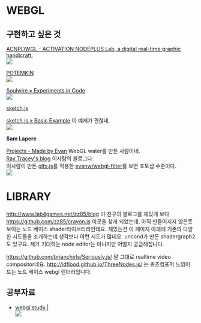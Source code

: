 # WEBGL

## 구현하고 싶은 것

[ACNPL\WGL - ACTIVATION NODEPLUS Lab, a digital real-time graphic handicraft.](http://www.acnplwgl.com/#!/clouds-painting)  
![](http://kmyh.kr/markdown_images/ACNPLWGL_-_ACTIVATION_NODEPLUS_Lab_a_digital_real-time_graphic_handicraft._2015-02-25_01-05-58.jpg)

[POTEMKIN](http://www.potemkin.se/)  
![](http://kmyh.kr/markdown_images/potemkin.se_2015-02-25_01-13-32.jpg)

[Soulwire » Experiments in Code](http://soulwire.co.uk/experiments/unwrapageddon/)  
![](http://kmyh.kr/markdown_images/Soulwire__Experiments_in_Code_2015-02-25_01-11-32.jpg)

[sketch.js](http://soulwire.github.io/sketch.js/)

[sketch.js » Basic Example](http://soulwire.github.io/sketch.js/examples/particles.html) 이 예제가 괜찮네.  
![](http://kmyh.kr/markdown_images/particles.jpg)

**Sam Lapere**  

[Projects - Made by Evan](http://www.madebyevan.com/) WebGL water를 만든 사람이네.  
[Ray Tracey's blog](http://raytracey.blogspot.kr/) 이사람의 블로그다.  
이사람이 만든 [glfx.js](http://evanw.github.io/glfx.js/demo/)를 적용한 [evanw/webgl-filter](https://github.com/evanw/webgl-filter)를 보면 포토샵 수준이다.  
![](http://kmyh.kr/markdown_images/Projects_-_Made_by_Evan_2015-02-25_01-15-00.jpg)

# LIBRARY
http://www.lab4games.net/zz85/blog
이 친구의 블로그를 재밌게 보다 https://github.com/zz85/crayon.js 이곳을 찾게 되었는데, 아직 만들어지지 않은듯 보이는 노드 베이스 shader라이브러리인데요.
재밌는건 이 페이지 아래에 기존의 다양한 시도들을 소개하는데 생각보다 이런 시도가 많네요.
uncond가 만든 shadergraph2도 있구요. 제가 기대하는 node editor는 아니지만 어떨지 궁금해집니다. 

https://github.com/brianchirls/Seriously.js/ 말 그대로 realtime video compositor네요.
http://idflood.github.io/ThreeNodes.js/ 는 쿼츠컴포저 느낌이 드는 노드 베이스 webgl 렌더러입니다.

## 공부자료

- [webgl study |](http://www.bswebgl.com/?cat=22)  
![](http://kmyh.kr/markdown_images/webgl_study__2015-02-25_01-16-10.jpg)


